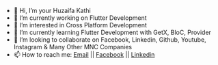 - 👋 Hi, I’m your Huzaifa Kathi
- 🔭 I’m currently working on Flutter Development
- 👀 I’m interested in Cross Platform Development
- 🌱 I’m currently learning Flutter Development with GetX, BloC, Provider
- 💞️ I’m looking to collaborate on Facebook, Linkedin, Github, Youtube, Instagram & Many Other MNC Companies
- 📫 How to reach me: [Email](huzaifakathi2000@gmail.com) || [Facebook](https://www.facebook.com/huzaifa.kathi.14) || [Linkedin](https://in.linkedin.com/in/huzaifa-kathi-4b6a45209)

